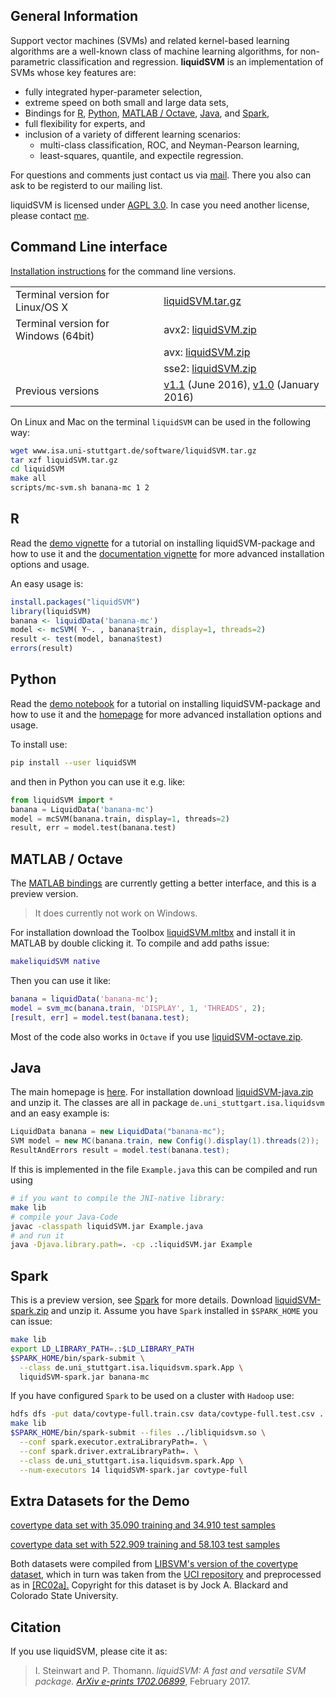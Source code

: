 
## General Information

Support vector machines (SVMs) and related kernel-based learning algorithms are
a well-known class of machine learning algorithms, for non-parametric
classification and regression. **liquidSVM** is an implementation of
SVMs whose key features are:

* fully integrated hyper-parameter selection,
* extreme speed on both small and large data sets,
* Bindings for [R](#R), [Python](#python), [MATLAB / Octave](#matlab-octave), [Java](#java), and [Spark](#spark),
* full flexibility for experts, and
* inclusion of a variety of different learning scenarios:
    - multi-class classification, ROC, and Neyman-Pearson learning,
    - least-squares, quantile, and expectile regression.


For questions and comments just contact us via
[mail](http://www.uni-stuttgart.de/cgi-bin/mail.cgi?liquidSVM=mathematik.uni-stuttgart.de).
There you also can ask to be registerd to our mailing list.

liquidSVM is licensed under [AGPL 3.0](http://www.gnu.org/licenses/agpl-3.0.html). In case you need another license, please contact [me](http://www.isa.uni-stuttgart.de/Steinwart/).

## Command Line interface

[Installation instructions](http://www.isa.uni-stuttgart.de/software/install.txt) for the command line versions.

|                                      |                                                                                    |
|--------------------------------------|------------------------------------------------------------------------------------|
| Terminal version for Linux/OS X      | [liquidSVM.tar.gz](http://www.isa.uni-stuttgart.de/software/liquidSVM.tar.gz)      |
| Terminal version for Windows (64bit) | avx2: [liquidSVM.zip](http://www.isa.uni-stuttgart.de/software/avx2/liquidSVM.zip) |
|                                      | avx:  [liquidSVM.zip](http://www.isa.uni-stuttgart.de/software/avx/liquidSVM.zip)  |
|                                      | sse2: [liquidSVM.zip](http://www.isa.uni-stuttgart.de/software/sse2/liquidSVM.zip) |
| Previous versions                    | [v1.1](v1.1) (June 2016), [v1.0](v1.0) (January 2016)                              |

On Linux and Mac on the terminal `liquidSVM` can be used in the following way:
```bash
wget www.isa.uni-stuttgart.de/software/liquidSVM.tar.gz
tar xzf liquidSVM.tar.gz
cd liquidSVM
make all
scripts/mc-svm.sh banana-mc 1 2
```

## R

Read the [demo vignette](http://www.isa.uni-stuttgart.de/software/R/demo.html) for a tutorial on installing liquidSVM-package and how to use it and the [documentation vignette](http://www.isa.uni-stuttgart.de/software/R/documentation.html) for more advanced installation options and usage.

An easy usage is:
```r
install.packages("liquidSVM")
library(liquidSVM)
banana <- liquidData('banana-mc')
model <- mcSVM( Y~. , banana$train, display=1, threads=2)
result <- test(model, banana$test)
errors(result)
```

## Python

Read the [demo notebook](http://www.isa.uni-stuttgart.de/software/python/demo.html) for a tutorial on installing liquidSVM-package and how to use it and the [homepage](bindings/python/) for more advanced installation options and usage.

To install use:
```bash
pip install --user liquidSVM
```
and then in Python you can use it e.g. like:
```python
from liquidSVM import *
banana = LiquidData('banana-mc')
model = mcSVM(banana.train, display=1, threads=2)
result, err = model.test(banana.test)
```


## MATLAB / Octave

The [MATLAB bindings](bindings/matlab/) are currently getting a better interface,
and this is a preview version.

> It does currently not work on Windows.

For installation download the Toolbox
[liquidSVM.mltbx](http://www.isa.uni-stuttgart.de/software/matlab/liquidSVM.mltbx)
and install it in MATLAB by double clicking it.
To compile and add paths issue:
```matlab
makeliquidSVM native
```
Then you can use it like:
```matlab
banana = liquidData('banana-mc');
model = svm_mc(banana.train, 'DISPLAY', 1, 'THREADS', 2);
[result, err] = model.test(banana.test);
```

Most of the code also works in `Octave`
if you use [liquidSVM-octave.zip](http://www.isa.uni-stuttgart.de/software/matlab/liquidSVM-octave.zip).


## Java
The main homepage is [here](bindings/java/).
For installation download [liquidSVM-java.zip](http://www.isa.uni-stuttgart.de/software/java/liquidSVM-java.zip) and unzip it.
The classes are all in package `de.uni_stuttgart.isa.liquidsvm` and an easy example is:
```java
LiquidData banana = new LiquidData("banana-mc");
SVM model = new MC(banana.train, new Config().display(1).threads(2));
ResultAndErrors result = model.test(banana.test);
```
If this is implemented in the file `Example.java` this can be compiled and run using
```bash
# if you want to compile the JNI-native library:
make lib
# compile your Java-Code
javac -classpath liquidSVM.jar Example.java
# and run it
java -Djava.library.path=. -cp .:liquidSVM.jar Example
```

## Spark
This is a preview version, see [Spark](bindings/spark/) for more details.
Download [liquidSVM-spark.zip](http://www.isa.uni-stuttgart.de/software/spark/liquidSVM-spark.zip) and unzip it.
Assume you have `Spark` installed in `$SPARK_HOME` you can issue:
```bash
make lib
export LD_LIBRARY_PATH=.:$LD_LIBRARY_PATH
$SPARK_HOME/bin/spark-submit \
  --class de.uni_stuttgart.isa.liquidsvm.spark.App \
  liquidSVM-spark.jar banana-mc
```
If you have configured `Spark` to be used on a cluster with `Hadoop` use:
```bash
hdfs dfs -put data/covtype-full.train.csv data/covtype-full.test.csv .
make lib
$SPARK_HOME/bin/spark-submit --files ../libliquidsvm.so \
  --conf spark.executor.extraLibraryPath=. \
  --conf spark.driver.extraLibraryPath=. \
  --class de.uni_stuttgart.isa.liquidsvm.spark.App \
  --num-executors 14 liquidSVM-spark.jar covtype-full
```



Extra Datasets for the Demo
---------------------------

[covertype data set with 35.090 training and 34.910 test samples](http://www.isa.uni-stuttgart.de/software/covtype.35000.zip)

[covertype data set with 522.909 training and 58.103 test samples](http://www.isa.uni-stuttgart.de/software/covtype.zip)

Both datasets were compiled from [LIBSVM's version of the covertype dataset](https://www.csie.ntu.edu.tw/~cjlin/libsvmtools/datasets/binary.html), which
in turn was taken from the [UCI repository](http://mlr.cs.umass.edu/ml/datasets/Covertype) and preprocessed as in [\[RC02a\].](https://www.csie.ntu.edu.tw/~cjlin/libsvmtools/datasets/ref.html#RC02a)
Copyright for this dataset is by Jock A. Blackard and Colorado State University.

Citation
--------

If you use liquidSVM, please cite it as:

> I. Steinwart and P. Thomann.
> *liquidSVM: A fast and versatile SVM package.*
> [*ArXiv e-prints 1702.06899*](http://arxiv.org/abs/1702.06899), February 2017.
